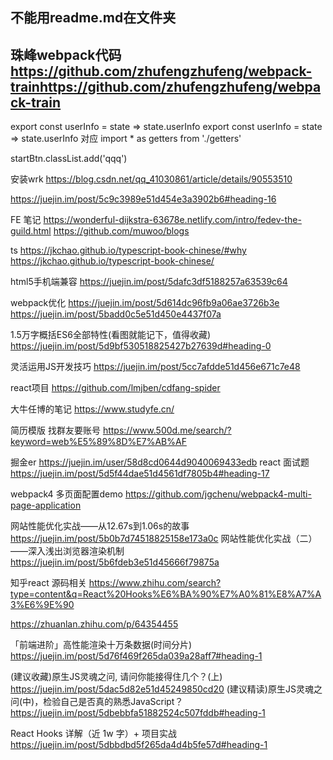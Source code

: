 <!-- ---
home: true
heroImage: /hero.png
actionText: 快速上手 →
actionLink: /zh/guide/
features:
- title: 简洁至上
  details: 以 Markdown 为中心的项目结构，以最少的配置帮助你专注于写作。
- title: Vue驱动
  details: 享受 Vue + webpack 的开发体验，在 Markdown 中使用 Vue 组件，同时可以使用 Vue 来开发自定义主题。
- title: 高性能
  details: VuePress 为每个页面预渲染生成静态的 HTML，同时在页面被加载的时候，将作为 SPA 运行。
footer: MIT Licensed | Copyright © 2018-present Evan You
--- -->

## 不能用readme.md在文件夹

## 珠峰webpack代码 https://github.com/zhufengzhufeng/webpack-trainhttps://github.com/zhufengzhufeng/webpack-train


export const userInfo = state => state.userInfo
export const userInfo = state => state.userInfo
对应
import * as getters from './getters'

startBtn.classList.add('qqq')

安装wrk
https://blog.csdn.net/qq_41030861/article/details/90553510


https://juejin.im/post/5c9c3989e51d454e3a3902b6#heading-16

FE 笔记
https://wonderful-dijkstra-63678e.netlify.com/intro/fedev-the-guild.html
https://github.com/muwoo/blogs

ts
https://jkchao.github.io/typescript-book-chinese/#why
https://jkchao.github.io/typescript-book-chinese/

html5手机端兼容
https://juejin.im/post/5dafc3df5188257a63539c64


webpack优化
https://juejin.im/post/5d614dc96fb9a06ae3726b3e
https://juejin.im/post/5badd0c5e51d450e4437f07a

1.5万字概括ES6全部特性(看图就能记下，值得收藏)
https://juejin.im/post/5d9bf530518825427b27639d#heading-0


灵活运用JS开发技巧
https://juejin.im/post/5cc7afdde51d456e671c7e48

react项目
https://github.com/lmjben/cdfang-spider

大牛任博的笔记
https://www.studyfe.cn/

简历模版  找群友要账号
https://www.500d.me/search/?keyword=web%E5%89%8D%E7%AB%AF

掘金er
https://juejin.im/user/58d8cd0644d9040069433edb
react 面试题
https://juejin.im/post/5d5f44dae51d4561df7805b4#heading-17

webpack4 多页面配置demo
https://github.com/jgchenu/webpack4-multi-page-application



网站性能优化实战——从12.67s到1.06s的故事
https://juejin.im/post/5b0b7d74518825158e173a0c
网站性能优化实战（二）——深入浅出浏览器渲染机制
https://juejin.im/post/5b6fdeb3e51d45666f79875a


知乎react 源码相关
https://www.zhihu.com/search?type=content&q=React%20Hooks%E6%BA%90%E7%A0%81%E8%A7%A3%E6%9E%90

https://zhuanlan.zhihu.com/p/64354455

「前端进阶」高性能渲染十万条数据(时间分片)
https://juejin.im/post/5d76f469f265da039a28aff7#heading-1

(建议收藏)原生JS灵魂之问, 请问你能接得住几个？(上)
https://juejin.im/post/5dac5d82e51d45249850cd20
(建议精读)原生JS灵魂之问(中)，检验自己是否真的熟悉JavaScript？
https://juejin.im/post/5dbebbfa51882524c507fddb#heading-1

React Hooks 详解（近 1w 字）+ 项目实战
https://juejin.im/post/5dbbdbd5f265da4d4b5fe57d#heading-1
